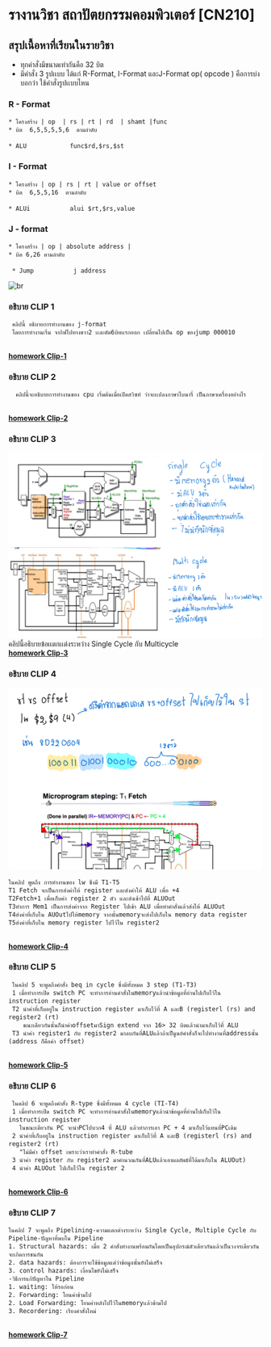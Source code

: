 # รางานวิชา สถาปัตยกรรมคอมพิวเตอร์ [CN210]
## สรุปเนื้อหาที่เรียนในรายวิชา 
- ทุกคำสั่งมีขนาดเท่ากันคือ 32 บิต
- มีคำสั่ง 3 รูปเเบบ ได้แก่ R-Format, I-Format และJ-Format
op( opcode ) คือการบ่งบอกว่า ใช้คำสั่งรูปเเบบไหน  
### R - Format

    * โครงสร้าง | op  | rs | rt | rd  | shamt |func     
    * บิต  6,5,5,5,5,6  ตามลำดับ
  
    * ALU            func$rd,$rs,$st  

### I - Format
    * โครงสร้าง | op | rs | rt | value or offset  
    * บิต  6,5,5,16  ตามลำดับ
   
    * ALUi           alui $rt,$rs,value              
    
### J - format

    * โครงสร้าง | op | absolute address |
    * บิต 6,26 ตามลำดับ
   
     * Jump           j address
 
 ![br](https://i.stack.imgur.com/rdoQ1.png)

### อธิบาย CLIP  1 
     คลิปนี้ อธิบายการทำงานของ j-format 
     โดยการทำงานเริ่ม จากิฟไปทางขวา2 เเละตัด6บิทเเรกออก เปลี่ยนไปเป็น op ของjump 000010
[<br>**homework Clip-1**](https://www.youtube.com/watch?v=riAvroydGXE)
### อธิบาย CLIP  2
 
      คลิปนี้จะอธิบายการทำงานของ cpu เริ่มต้นเมื่อเปิดสวิซท์ ว่าจะเเปลงภาษาไบนารี่ เป็นภาษาเครื่องอย่างไร
[<br>**homework Clip-2**](https://www.youtube.com/watch?v=MS8ugNKOJ7U&t=27s)

### อธิบาย CLIP  3
![br](ไฟล์_001.png) 
     คลิปนี้อธิบายข้อเเตกเเต่งระหว่าง  Single Cycle กับ Multicycle 
 [<br>**homework Clip-3**](https://www.youtube.com/watch?v=7nbPBMxXHjQ&t=3s)

### อธิบาย CLIP  4
 ![br](11.png) 
 
    ในคลิป พูดถึง การทำงานของ lw ซึงมี T1-T5
    T1 Fetch จะเป็นการส่งค่าให้ register และส่งค่าให้ ALU เพื่อ +4 
    T2Fetch+1 เพื่อเก็บค่า register 2 ตัว และส่งเข้าไปที่ ALUOut 
    T3ทำการ Mem1 เป็นการส่งค่าจาก Register ไปเข้า ALU เพื่อทำคำสั่งแล้วส่งให้ ALUOut 
    T4ส่งค่าที่เก็บใน AUOutไปให้memory จากนั้นmemoryจะส่งไปเก็บใน memory data register
    T5ส่งค่าที่เก็บใน memory register ไปไว้ใน register2
 
 [<br>**homework Clip-4**](https://www.youtube.com/watch?v=qNPi691dTtY&t=75s)
### อธิบาย CLIP  5
     
     ในคลิป 5 จะพูดถึงคำสั่ง beq in cycle ซึ่งมีทั้งหมด 3 step (T1-T3) 
     1 เมื่อทำการเปิด switch PC จะทำการอ่านคำสั่งในmemoryแล้วนำข้อมูลที่อ่านไปเก็บไว้ใน instruction register 
     T2 นำค่าที่เก็บอยู่ใน instruction register มาเก็บไว้ที่ A และB (registerl (rs) and register2 (rt) 
        ขณะเดียวกันนั้นก็นำค่าoffsetมาSign extend จาก 16> 32 บิตแล้วนำมาเก็บไว้ที่ ALU 
     T3 นำค่า register1 กับ register2 มาลบกันที่ALUแล้วถ้าเป็นูนย์คำสั่งก็จะไปทำงานที่addressนั้น (address ก็คือค่า offset)
     
 [<br>**homework Clip-5**](https://www.youtube.com/watch?v=s0cYBJ3tLiU)

### อธิบาย CLIP  6

     ในคลิป 6 จะพูดถึงคำสั่ง R-type ซึ่งมีทั้งหมด 4 cycle (TI-T4) 
     1 เมื่อทำการเปิด switch PC จะทำการอ่านคำสั่งในmemoryแล้วนำข้อมูลที่อ่านไปเก็บไว้ใน instruction register
       ในขณะเดียวกัน PC จะนำPCไปบวก4 ที่ ALU แล้วทำการเอา PC + 4 มาเก็บไว้แทนที่PCเดิม 
     2 นำค่าที่เก็บอยู่ใน instruction register มาเก็บไว้ที่ A และB (registerl (rs) and register2 (rt) 
       "ไม่มีค่า offset เพราะว่าเราทำคำสั่ง R-tube 
     3 นำค่า register กับ register2 มาคำนวณกันที่ALUแล้วเอาผลลัพธ์ที่ได้มาเก็บใน ALUOut)
     4 นำค่า ALUOut ไปเก็บไว้ใน register 2
 
[<br>**homework Clip-6**](https://www.youtube.com/watch?v=vzmKDfFe6nQ&t=32s)
### อธิบาย CLIP  7
    ในคลิป 7 จะพูดถึง Pipelining-ความแตกต่างระหว่าง Single Cycle, Multiple Cycle กับ Pipeline-ปัญหาที่พบใน Pipeline 
    1. Structural hazards: เมื่อ 2 คำสั่งทำงานพร้อมกันโดยเป็นอุปกรณ์ตัวเดียวกันแล้วเป็นวงจรเดียวกันจะเกิดการชนกัน 
    2. data hazards: ต้องการจะใช้ข้อมูลแต่ว่าข้อมูลนั้นยังไม่เสร็จ 
    3. control hazards: เงื่อนไขยังไม่เสร็จ
    -วิธีการแก้ปัญหาใน Pipeline
    1. waiting: ให้รอก่อน 
    2. Forwarding: โยนค่าข้ามไป 
    2. Load Forwarding: โยนค่าหลังไปไว้ในmemoryเเล้วข้ามไป 
    3. Recordering: เรียงคำสั่งใหม่
 [<br>**homework Clip-7**](https://www.youtube.com/watch?v=i0zpqcLBxGs)
    
